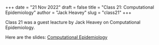 +++
date = "21 Nov 2022"
draft = false
title = "Class 21: Computational Epidemiology"
author = "Jack Heavey"
slug = "class21"
+++

Class 21 was a guest leacture by Jack Heavey on Computational Epidemiology.

Here are the slides: [Computational Epidemiology](https://www.dropbox.com/s/hm80d6cs55ueqqw/Computational_Epi_Introduction___Slides.pdf?dl=0)

